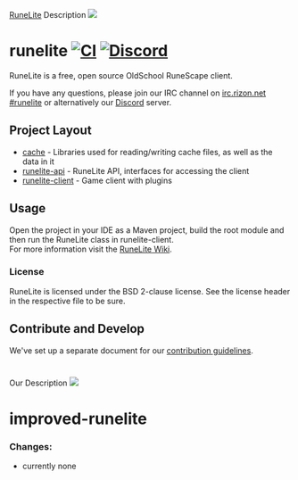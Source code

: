 [RuneLite](https://github.com/runelite/runelite) Description
![](https://runelite.net/img/logo.png)
# runelite [![CI](https://github.com/runelite/runelite/workflows/CI/badge.svg)](https://github.com/runelite/runelite/actions?query=workflow%3ACI+branch%3Amaster) [![Discord](https://img.shields.io/discord/301497432909414422.svg)](https://discord.gg/ArdAhnN)

RuneLite is a free, open source OldSchool RuneScape client.

If you have any questions, please join our IRC channel on [irc.rizon.net #runelite](http://qchat.rizon.net/?channels=runelite&uio=d4) or alternatively our [Discord](https://runelite.net/discord) server.

## Project Layout

- [cache](cache/src/main/java/net/runelite/cache) - Libraries used for reading/writing cache files, as well as the data in it
- [runelite-api](runelite-api/src/main/java/net/runelite/api) - RuneLite API, interfaces for accessing the client
- [runelite-client](runelite-client/src/main/java/net/runelite/client) - Game client with plugins

## Usage

Open the project in your IDE as a Maven project, build the root module and then run the RuneLite class in runelite-client.  
For more information visit the [RuneLite Wiki](https://github.com/runelite/runelite/wiki).

### License

RuneLite is licensed under the BSD 2-clause license. See the license header in the respective file to be sure.

## Contribute and Develop

We've set up a separate document for our [contribution guidelines](https://github.com/runelite/runelite/blob/master/.github/CONTRIBUTING.md).


#
Our Description
![](https://github.com/user-attachments/assets/428f49d1-6fb9-4793-add1-0cd08942c43c)
# improved-runelite

### Changes:

- currently none
